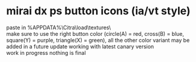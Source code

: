 # mirai dx ps button icons (ia/vt style)
paste in %APPDATA%\Citra\load\textures\ <br>
make sure to use the right button color (circle(A) = red, cross(B) = blue, square(Y) = purple, triangle(X) = green),
all the other color variant may be added in a future update
working with latest canary version<br>
work in progress nothing is final
